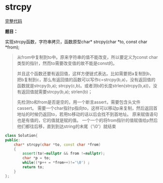 # strcpy
[完整代码](https://github.com/ludandandan/LeetCode/blob/master/strcpy.cpp)

**题目：**

实现strcpy函数，字符串拷贝，函数原型char* strcpy(char *to, const char *from);

> 从from中复制到to中。原来字符串的值不能改变，所以要定义为const char类型的指针，然而to需要改变值的故不能是const的。
> 
> 并且这个函数还要有返回值，这样方便链式表达。比如需要把a复制到b，把b复制到c，那么有返回值的函数可以写作c=strcpy(b,a)，没有返回值的函数就是strcpy(b,a); strcpy(c,b)。或者测b的长度strlen(strcpy(b,a))，没有返回值就需要strcpy(b,a); strlen(b)；
> 
> 先检测to和from是否是空的，用一个断言assert，需要包含头文件cassert。
> 需要一个char指针p指向to，这样可以移动p来复制，然后返回首地址的时候仍返回to，若用to移动的话以后会找不到首地址。
> 原来赋值语句也是有值的，它的值就是赋的值。
> 一个一个的将from指针的值赋值给p然后他们都往后移，直到到达string的末尾（'\0'）就结束

```c++
class Solution{
public:
    char* strcpy(char *to, const char *from)
    {
        assert(to!=nullptr && from !=nullptr);
        char *p = to;
        while((*p++ = *from++)!='\0') ;
        return to;
    }
};
```